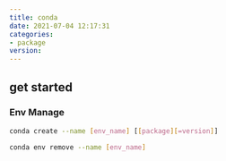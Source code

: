 ```yaml
---
title: conda
date: 2021-07-04 12:17:31
categories:
- package
version:
---
```


## get started

### Env Manage

```bash
conda create --name [env_name] [[package][=version]]
```

```bash
conda env remove --name [env_name]
```